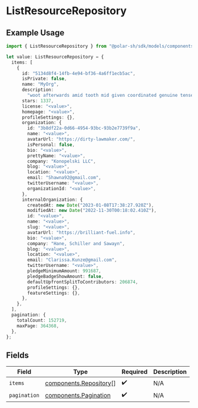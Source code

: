# ListResourceRepository

## Example Usage

```typescript
import { ListResourceRepository } from "@polar-sh/sdk/models/components";

let value: ListResourceRepository = {
  items: [
    {
      id: "5134d8f4-14fb-4e94-bf36-4a6ff1ecb5ac",
      isPrivate: false,
      name: "MyOrg",
      description:
        "woot afterwards amid tooth mid given coordinated genuine tensely",
      stars: 1337,
      license: "<value>",
      homepage: "<value>",
      profileSettings: {},
      organization: {
        id: "3b8df22a-0d66-4954-93bc-93b2e7739f9a",
        name: "<value>",
        avatarUrl: "https://dirty-lawmaker.com/",
        isPersonal: false,
        bio: "<value>",
        prettyName: "<value>",
        company: "Konopelski LLC",
        blog: "<value>",
        location: "<value>",
        email: "Shawna92@gmail.com",
        twitterUsername: "<value>",
        organizationId: "<value>",
      },
      internalOrganization: {
        createdAt: new Date("2023-01-08T17:38:27.920Z"),
        modifiedAt: new Date("2022-11-30T00:18:02.410Z"),
        id: "<value>",
        name: "<value>",
        slug: "<value>",
        avatarUrl: "https://brilliant-fuel.info",
        bio: "<value>",
        company: "Hane, Schiller and Sawayn",
        blog: "<value>",
        location: "<value>",
        email: "Clarissa.Kunze@gmail.com",
        twitterUsername: "<value>",
        pledgeMinimumAmount: 991687,
        pledgeBadgeShowAmount: false,
        defaultUpfrontSplitToContributors: 206874,
        profileSettings: {},
        featureSettings: {},
      },
    },
  ],
  pagination: {
    totalCount: 152719,
    maxPage: 364368,
  },
};
```

## Fields

| Field                                                            | Type                                                             | Required                                                         | Description                                                      |
| ---------------------------------------------------------------- | ---------------------------------------------------------------- | ---------------------------------------------------------------- | ---------------------------------------------------------------- |
| `items`                                                          | [components.Repository](../../models/components/repository.md)[] | :heavy_check_mark:                                               | N/A                                                              |
| `pagination`                                                     | [components.Pagination](../../models/components/pagination.md)   | :heavy_check_mark:                                               | N/A                                                              |